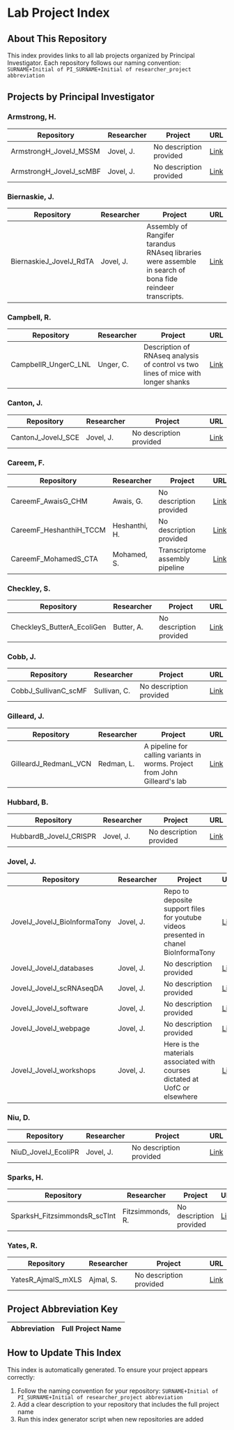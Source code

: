 # Lab Project Index

## About This Repository
This index provides links to all lab projects organized by Principal Investigator. Each repository follows our naming convention:
`SURNAME+Initial of PI_SURNAME+Initial of researcher_project abbreviation`

## Projects by Principal Investigator

### Armstrong, H.

| Repository | Researcher | Project | URL |
|------------|------------|---------|-----|
| ArmstrongH_JovelJ_MSSM | Jovel, J. | No description provided | [Link](https://github.com/jjovelc/ArmstrongH_JovelJ_MSSM) |
| ArmstrongH_JovelJ_scMBF | Jovel, J. | No description provided | [Link](https://github.com/jjovelc/ArmstrongH_JovelJ_scMBF) |

### Biernaskie, J.

| Repository | Researcher | Project | URL |
|------------|------------|---------|-----|
| BiernaskieJ_JovelJ_RdTA | Jovel, J. | Assembly of Rangifer tarandus RNAseq libraries were assemble in search of bona fide reindeer transcripts. | [Link](https://github.com/jjovelc/BiernaskieJ_JovelJ_RdTA) |

### Campbell, R.

| Repository | Researcher | Project | URL |
|------------|------------|---------|-----|
| CampbellR_UngerC_LNL | Unger, C. | Description of RNAseq analysis of control vs two lines of mice with longer shanks | [Link](https://github.com/jjovelc/CampbellR_UngerC_LNL) |

### Canton, J.

| Repository | Researcher | Project | URL |
|------------|------------|---------|-----|
| CantonJ_JovelJ_SCE | Jovel, J. | No description provided | [Link](https://github.com/jjovelc/CantonJ_JovelJ_SCE) |

### Careem, F.

| Repository | Researcher | Project | URL |
|------------|------------|---------|-----|
| CareemF_AwaisG_CHM | Awais, G. | No description provided | [Link](https://github.com/jjovelc/CareemF_AwaisG_CHM) |
| CareemF_HeshanthiH_TCCM | Heshanthi, H. | No description provided | [Link](https://github.com/jjovelc/CareemF_HeshanthiH_TCCM) |
| CareemF_MohamedS_CTA | Mohamed, S. | Transcriptome assembly pipeline | [Link](https://github.com/jjovelc/CareemF_MohamedS_CTA) |

### Checkley, S.

| Repository | Researcher | Project | URL |
|------------|------------|---------|-----|
| CheckleyS_ButterA_EcoliGen | Butter, A. | No description provided | [Link](https://github.com/jjovelc/CheckleyS_ButterA_EcoliGen) |

### Cobb, J.

| Repository | Researcher | Project | URL |
|------------|------------|---------|-----|
| CobbJ_SullivanC_scMF | Sullivan, C. | No description provided | [Link](https://github.com/jjovelc/CobbJ_SullivanC_scMF) |

### Gilleard, J.

| Repository | Researcher | Project | URL |
|------------|------------|---------|-----|
| GilleardJ_RedmanL_VCN | Redman, L. | A pipeline for calling variants in worms. Project from John Gilleard's lab | [Link](https://github.com/jjovelc/GilleardJ_RedmanL_VCN) |

### Hubbard, B.

| Repository | Researcher | Project | URL |
|------------|------------|---------|-----|
| HubbardB_JovelJ_CRISPR | Jovel, J. | No description provided | [Link](https://github.com/jjovelc/HubbardB_JovelJ_CRISPR) |

### Jovel, J.

| Repository | Researcher | Project | URL |
|------------|------------|---------|-----|
| JovelJ_JovelJ_BioInformaTony | Jovel, J. | Repo to deposite support files for youtube videos presented in chanel BioInformaTony | [Link](https://github.com/jjovelc/JovelJ_JovelJ_BioInformaTony) |
| JovelJ_JovelJ_databases | Jovel, J. | No description provided | [Link](https://github.com/jjovelc/JovelJ_JovelJ_databases) |
| JovelJ_JovelJ_scRNAseqDA | Jovel, J. | No description provided | [Link](https://github.com/jjovelc/JovelJ_JovelJ_scRNAseqDA) |
| JovelJ_JovelJ_software | Jovel, J. | No description provided | [Link](https://github.com/jjovelc/JovelJ_JovelJ_software) |
| JovelJ_JovelJ_webpage | Jovel, J. | No description provided | [Link](https://github.com/jjovelc/JovelJ_JovelJ_webpage) |
| JovelJ_JovelJ_workshops | Jovel, J. | Here is the materials associated with courses dictated at UofC or elsewhere | [Link](https://github.com/jjovelc/JovelJ_JovelJ_workshops) |

### Niu, D.

| Repository | Researcher | Project | URL |
|------------|------------|---------|-----|
| NiuD_JovelJ_EcoliPR | Jovel, J. | No description provided | [Link](https://github.com/jjovelc/NiuD_JovelJ_EcoliPR) |

### Sparks, H.

| Repository | Researcher | Project | URL |
|------------|------------|---------|-----|
| SparksH_FitzsimmondsR_scTInt | Fitzsimmonds, R. | No description provided | [Link](https://github.com/jjovelc/SparksH_FitzsimmondsR_scTInt) |

### Yates, R.

| Repository | Researcher | Project | URL |
|------------|------------|---------|-----|
| YatesR_AjmalS_mXLS | Ajmal, S. | No description provided | [Link](https://github.com/jjovelc/YatesR_AjmalS_mXLS) |

## Project Abbreviation Key

| Abbreviation | Full Project Name |
|--------------|-------------------|

## How to Update This Index

This index is automatically generated. To ensure your project appears correctly:
1. Follow the naming convention for your repository: `SURNAME+Initial of PI_SURNAME+Initial of researcher_project abbreviation`
2. Add a clear description to your repository that includes the full project name
3. Run this index generator script when new repositories are added
